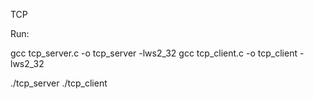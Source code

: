 TCP

Run:


gcc tcp_server.c -o tcp_server -lws2_32
gcc tcp_client.c -o tcp_client -lws2_32

./tcp_server
./tcp_client